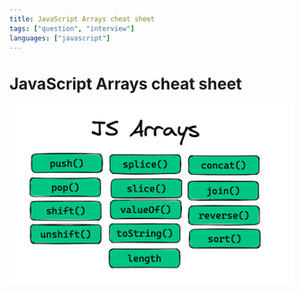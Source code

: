 ```yaml
---
title: JavaScript Arrays cheat sheet
tags: ["question", "interview"]
languages: ["javascript"]
---
```


# JavaScript Arrays cheat sheet

![JavaScript Arrays cheat sheet](https://raw.githubusercontent.com/AndersDeath/holy-theory/main/images/js-arrays-cheat-sheet.png)
